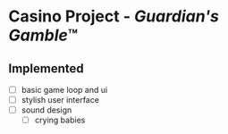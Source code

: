 # Casino Project - *Guardian's Gamble*™

## Implemented

- [ ] basic game loop and ui
- [ ] stylish user interface
- [ ] sound design
  - [ ] crying babies
